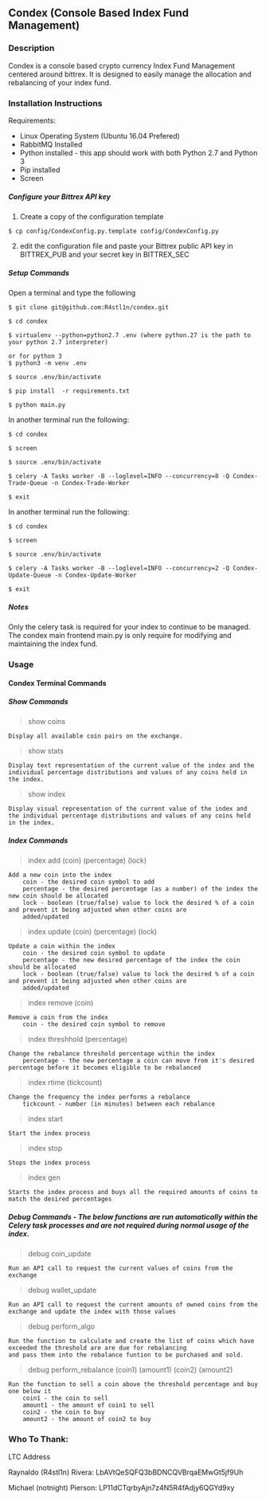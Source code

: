 ## Condex (Console Based Index Fund Management)

### Description
Condex is a console based crypto currency Index Fund Management centered around bittrex. It is designed to easily manage the allocation and rebalancing of your index fund.

### Installation Instructions

Requirements:
* Linux Operating System (Ubuntu 16.04 Prefered)
* RabbitMQ Installed
* Python installed - this app should work with both Python 2.7 and Python 3
* Pip installed
* Screen

##### Configure your Bittrex API key
1. Create a copy of the configuration template
```
$ cp config/CondexConfig.py.template config/CondexConfig.py
```
2. edit the configuration file and paste your Bittrex public API key in BITTREX_PUB and your secret key in BITTREX_SEC

##### Setup Commands
Open a terminal and type the following
```text
$ git clone git@github.com:R4stl1n/condex.git

$ cd condex

$ virtualenv --python=python2.7 .env (where python.27 is the path to your python 2.7 interpreter)

or for python 3
$ python3 -m venv .env

$ source .env/bin/activate

$ pip install  -r requirements.txt

$ python main.py
```

In another terminal run the following:
```text
$ cd condex

$ screen

$ source .env/bin/activate

$ celery -A Tasks worker -B --loglevel=INFO --concurrency=8 -Q Condex-Trade-Queue -n Condex-Trade-Worker

$ exit

```

In another terminal run the following:
```text
$ cd condex

$ screen

$ source .env/bin/activate

$ celery -A Tasks worker -B --loglevel=INFO --concurrency=2 -Q Condex-Update-Queue -n Condex-Update-Worker

$ exit

```


##### Notes
Only the celery task is required for your index to continue to be managed. The condex main frontend main.py is only require for modifying and maintaining the index fund.

### Usage

#### Condex Terminal Commands

##### Show Commands

>show coins  

	Display all available coin pairs on the exchange.

>show stats 

	Display text representation of the current value of the index and the individual percentage distributions and values of any coins held in the index.
 
>show index  

	Display visual representation of the current value of the index and the individual percentage distributions and values of any coins held in the index.

##### Index Commands

>index add (coin) (percentage) (lock)

	Add a new coin into the index  
		coin - the desired coin symbol to add  
		percentage - the desired percentage (as a number) of the index the new coin should be allocated  
		lock - boolean (true/false) value to lock the desired % of a coin and prevent it being adjusted when other coins are
		added/updated  

>index update (coin) (percentage) (lock)

	Update a coin within the index  
		coin - the desired coin symbol to update  
		percentage - the new desired percentage of the index the coin should be allocated  
		lock - boolean (true/false) value to lock the desired % of a coin and prevent it being adjusted when other coins are
		added/updated  
	
>index remove (coin)  

	Remove a coin from the index  
		coin - the desired coin symbol to remove

>index threshhold (percentage)  

	Change the rebalance threshold percentage within the index  
		percentage - the new percentage a coin can move from it's desired percentage before it becomes eligible to be rebalanced

>index rtime (tickcount)  

	Change the frequency the index performs a rebalance 
		tickcount - number (in minutes) between each rebalance

>index start 

	Start the index process
	
>index stop

	Stops the index process

>index gen

	Starts the index process and buys all the required amounts of coins to match the desired percentages

##### Debug Commands - The below functions are run automatically within the Celery task processes and are not required during normal usage of the index.

>debug coin_update

	Run an API call to request the current values of coins from the exchange

>debug wallet_update

	Run an API call to request the current amounts of owned coins from the exchange and update the index with those values

>debug perform_algo

	Run the function to calculate and create the list of coins which have exceeded the threshold are are due for rebalancing
	and pass them into the rebalance funtion to be purchased and sold.

>debug perform_rebalance (coin1) (amount1) (coin2) (amount2)

	Run the function to sell a coin above the threshold percentage and buy one below it
		coin1 - the coin to sell
		amount1 - the amount of coin1 to sell
		coin2 - the coin to buy
		amount2 - the amount of coin2 to buy

### Who To Thank:

LTC Address

Raynaldo (R4stl1n) Rivera: LbAVtQeSQFQ3bBDNCQVBrqaEMwGt5jf9Uh

Michael (notnight) Pierson: LP11dCTqrbyAjn7z4N5R4fAdjy6QGYd9xy
